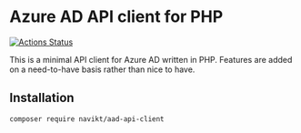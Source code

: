 # Azure AD API client for PHP

[![Actions Status](https://github.com/navikt/aad-api-client-php/workflows/push.svg)](https://github.com/navikt/aad-api-client-php/actions)

This is a minimal API client for Azure AD written in PHP. Features are added on a need-to-have basis rather than nice to have.

## Installation

    composer require navikt/aad-api-client